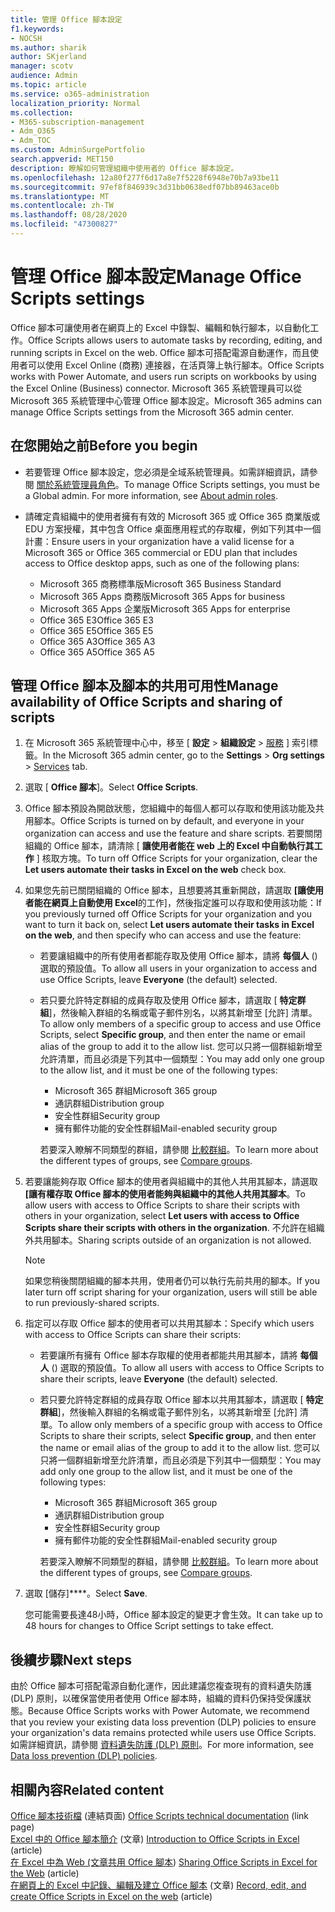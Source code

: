 ```yaml
---
title: 管理 Office 腳本設定
f1.keywords:
- NOCSH
ms.author: sharik
author: SKjerland
manager: scotv
audience: Admin
ms.topic: article
ms.service: o365-administration
localization_priority: Normal
ms.collection:
- M365-subscription-management
- Adm_O365
- Adm_TOC
ms.custom: AdminSurgePortfolio
search.appverid: MET150
description: 瞭解如何管理組織中使用者的 Office 腳本設定。
ms.openlocfilehash: 12a80f277f6d17a8e7f5228f6948e70b7a93be11
ms.sourcegitcommit: 97ef8f846939c3d31bb0638edf07bb89463ace0b
ms.translationtype: MT
ms.contentlocale: zh-TW
ms.lasthandoff: 08/28/2020
ms.locfileid: "47300827"
---
```

# <a name="manage-office-scripts-settings"></a><span data-ttu-id="cb0d6-103">管理 Office 腳本設定</span><span class="sxs-lookup"><span data-stu-id="cb0d6-103">Manage Office Scripts settings</span></span>

<span data-ttu-id="cb0d6-104">Office 腳本可讓使用者在網頁上的 Excel 中錄製、編輯和執行腳本，以自動化工作。</span><span class="sxs-lookup"><span data-stu-id="cb0d6-104">Office Scripts‎ allows users to automate tasks by recording, editing, and running scripts in ‎Excel‎ on the web.</span></span> <span data-ttu-id="cb0d6-105">Office 腳本可搭配電源自動運作，而且使用者可以使用 Excel Online (商務) 連接器，在活頁簿上執行腳本。</span><span class="sxs-lookup"><span data-stu-id="cb0d6-105">‎Office Scripts‎ works with Power Automate, and users run scripts on workbooks by using the ‎Excel‎ Online (Business) connector.</span></span> <span data-ttu-id="cb0d6-106">Microsoft 365 系統管理員可以從 Microsoft 365 系統管理中心管理 Office 腳本設定。</span><span class="sxs-lookup"><span data-stu-id="cb0d6-106">Microsoft 365 admins can manage Office Scripts settings from the Microsoft 365 admin center.</span></span>

## <a name="before-you-begin"></a><span data-ttu-id="cb0d6-107">在您開始之前</span><span class="sxs-lookup"><span data-stu-id="cb0d6-107">Before you begin</span></span>

- <span data-ttu-id="cb0d6-108">若要管理 Office 腳本設定，您必須是全域系統管理員。如需詳細資訊，請參閱 [關於系統管理員角色](../add-users/about-admin-roles.md)。</span><span class="sxs-lookup"><span data-stu-id="cb0d6-108">To manage Office Scripts settings, you must be a Global admin. For more information, see [About admin roles](../add-users/about-admin-roles.md).</span></span>

- <span data-ttu-id="cb0d6-109">請確定貴組織中的使用者擁有有效的 Microsoft 365 或 Office 365 商業版或 EDU 方案授權，其中包含 Office 桌面應用程式的存取權，例如下列其中一個計畫：</span><span class="sxs-lookup"><span data-stu-id="cb0d6-109">Ensure users in your organization have a valid license for a Microsoft 365 or Office 365 commercial or EDU plan that includes access to Office desktop apps, such as one of the following plans:</span></span>

    - <span data-ttu-id="cb0d6-110">Microsoft 365 商務標準版</span><span class="sxs-lookup"><span data-stu-id="cb0d6-110">Microsoft 365 Business Standard</span></span>
    - <span data-ttu-id="cb0d6-111">Microsoft 365 Apps 商務版</span><span class="sxs-lookup"><span data-stu-id="cb0d6-111">Microsoft 365 Apps for business</span></span>
    - <span data-ttu-id="cb0d6-112">Microsoft 365 Apps 企業版</span><span class="sxs-lookup"><span data-stu-id="cb0d6-112">Microsoft 365 Apps for enterprise</span></span>
    - <span data-ttu-id="cb0d6-113">Office 365 E3</span><span class="sxs-lookup"><span data-stu-id="cb0d6-113">Office 365 E3</span></span>
    - <span data-ttu-id="cb0d6-114">Office 365 E5</span><span class="sxs-lookup"><span data-stu-id="cb0d6-114">Office 365 E5</span></span>
    - <span data-ttu-id="cb0d6-115">Office 365 A3</span><span class="sxs-lookup"><span data-stu-id="cb0d6-115">Office 365 A3</span></span>
    - <span data-ttu-id="cb0d6-116">Office 365 A5</span><span class="sxs-lookup"><span data-stu-id="cb0d6-116">Office 365 A5</span></span>

## <a name="manage-availability-of-office-scripts-and-sharing-of-scripts"></a><span data-ttu-id="cb0d6-117">管理 Office 腳本及腳本的共用可用性</span><span class="sxs-lookup"><span data-stu-id="cb0d6-117">Manage availability of Office Scripts and sharing of scripts</span></span>

1. <span data-ttu-id="cb0d6-118">在 Microsoft 365 系統管理中心中，移至 [ **設定** \> **組織設定** \> <a href="https://go.microsoft.com/fwlink/p/?linkid=2053743" target="_blank">服務</a> ] 索引標籤。</span><span class="sxs-lookup"><span data-stu-id="cb0d6-118">In the Microsoft 365 admin center, go to the **Settings** \> **Org settings** \> <a href="https://go.microsoft.com/fwlink/p/?linkid=2053743" target="_blank">Services</a> tab.</span></span>

2. <span data-ttu-id="cb0d6-119">選取 [ **Office 腳本**]。</span><span class="sxs-lookup"><span data-stu-id="cb0d6-119">Select **Office Scripts**.</span></span>

3. <span data-ttu-id="cb0d6-120">Office 腳本預設為開啟狀態，您組織中的每個人都可以存取和使用該功能及共用腳本。</span><span class="sxs-lookup"><span data-stu-id="cb0d6-120">Office Scripts is turned on by default, and everyone in your organization can access and use the feature and share scripts.</span></span> <span data-ttu-id="cb0d6-121">若要關閉組織的 Office 腳本，請清除 [ **讓使用者能在 web 上的 Excel 中自動執行其工作** ] 核取方塊。</span><span class="sxs-lookup"><span data-stu-id="cb0d6-121">To turn off Office Scripts for your organization, clear the **Let users automate their tasks in Excel on the web** check box.</span></span>

4. <span data-ttu-id="cb0d6-122">如果您先前已關閉組織的 Office 腳本，且想要將其重新開啟，請選取 **[讓使用者能在網頁上自動使用 Excel**的工作]，然後指定誰可以存取和使用該功能：</span><span class="sxs-lookup"><span data-stu-id="cb0d6-122">If you previously turned off Office Scripts for your organization and you want to turn it back on, select **Let users automate their tasks in Excel on the web**, and then specify who can access and use the feature:</span></span>

    - <span data-ttu-id="cb0d6-123">若要讓組織中的所有使用者都能存取及使用 Office 腳本，請將 **每個人** () 選取的預設值。</span><span class="sxs-lookup"><span data-stu-id="cb0d6-123">To allow all users in your organization to access and use Office Scripts, leave **Everyone** (the default) selected.</span></span> 

    - <span data-ttu-id="cb0d6-124">若只要允許特定群組的成員存取及使用 Office 腳本，請選取 [ **特定群組**]，然後輸入群組的名稱或電子郵件別名，以將其新增至 [允許] 清單。</span><span class="sxs-lookup"><span data-stu-id="cb0d6-124">To allow only members of a specific group to access and use Office Scripts, select **Specific group**, and then enter the name or email alias of the group to add it to the allow list.</span></span> <span data-ttu-id="cb0d6-125">您可以只將一個群組新增至允許清單，而且必須是下列其中一個類型：</span><span class="sxs-lookup"><span data-stu-id="cb0d6-125">You may add only one group to the allow list, and it must be one of the following types:</span></span>
        - <span data-ttu-id="cb0d6-126">Microsoft 365 群組</span><span class="sxs-lookup"><span data-stu-id="cb0d6-126">Microsoft 365 group</span></span>
        - <span data-ttu-id="cb0d6-127">通訊群組</span><span class="sxs-lookup"><span data-stu-id="cb0d6-127">Distribution group</span></span>
        - <span data-ttu-id="cb0d6-128">安全性群組</span><span class="sxs-lookup"><span data-stu-id="cb0d6-128">Security group</span></span>
        - <span data-ttu-id="cb0d6-129">擁有郵件功能的安全性群組</span><span class="sxs-lookup"><span data-stu-id="cb0d6-129">Mail-enabled security group</span></span>
    
        <span data-ttu-id="cb0d6-130">若要深入瞭解不同類型的群組，請參閱 [比較群組](../create-groups/compare-groups.md)。</span><span class="sxs-lookup"><span data-stu-id="cb0d6-130">To learn more about the different types of groups, see [Compare groups](../create-groups/compare-groups.md).</span></span>

5. <span data-ttu-id="cb0d6-131">若要讓能夠存取 Office 腳本的使用者與組織中的其他人共用其腳本，請選取 **[讓有權存取 Office 腳本的使用者能夠與組織中的其他人共用其腳本**。</span><span class="sxs-lookup"><span data-stu-id="cb0d6-131">To allow users with access to Office Scripts to share their scripts with others in your organization, select **Let users with access to Office Scripts share their scripts with others in the organization**.</span></span> <span data-ttu-id="cb0d6-132">不允許在組織外共用腳本。</span><span class="sxs-lookup"><span data-stu-id="cb0d6-132">Sharing scripts outside of an organization is not allowed.</span></span>
 
    > [!NOTE]
    > <span data-ttu-id="cb0d6-133">如果您稍後關閉組織的腳本共用，使用者仍可以執行先前共用的腳本。</span><span class="sxs-lookup"><span data-stu-id="cb0d6-133">If you later turn off script sharing for your organization, users will still be able to run previously-shared scripts.</span></span>
 
6. <span data-ttu-id="cb0d6-134">指定可以存取 Office 腳本的使用者可以共用其腳本：</span><span class="sxs-lookup"><span data-stu-id="cb0d6-134">Specify which users with access to Office Scripts can share their scripts:</span></span>
    
    - <span data-ttu-id="cb0d6-135">若要讓所有擁有 Office 腳本存取權的使用者都能共用其腳本，請將 **每個人** () 選取的預設值。</span><span class="sxs-lookup"><span data-stu-id="cb0d6-135">To allow all users with access to Office Scripts to share their scripts, leave **Everyone** (the default) selected.</span></span>

    - <span data-ttu-id="cb0d6-136">若只要允許特定群組的成員存取 Office 腳本以共用其腳本，請選取 [ **特定群組**]，然後輸入群組的名稱或電子郵件別名，以將其新增至 [允許] 清單。</span><span class="sxs-lookup"><span data-stu-id="cb0d6-136">To allow only members of a specific group with access to Office Scripts to share their scripts, select **Specific group**, and then enter the name or email alias of the group to add it to the allow list.</span></span> <span data-ttu-id="cb0d6-137">您可以只將一個群組新增至允許清單，而且必須是下列其中一個類型：</span><span class="sxs-lookup"><span data-stu-id="cb0d6-137">You may add only one group to the allow list, and it must be one of the following types:</span></span>
        - <span data-ttu-id="cb0d6-138">Microsoft 365 群組</span><span class="sxs-lookup"><span data-stu-id="cb0d6-138">Microsoft 365 group</span></span>
        - <span data-ttu-id="cb0d6-139">通訊群組</span><span class="sxs-lookup"><span data-stu-id="cb0d6-139">Distribution group</span></span>
        - <span data-ttu-id="cb0d6-140">安全性群組</span><span class="sxs-lookup"><span data-stu-id="cb0d6-140">Security group</span></span>
        - <span data-ttu-id="cb0d6-141">擁有郵件功能的安全性群組</span><span class="sxs-lookup"><span data-stu-id="cb0d6-141">Mail-enabled security group</span></span>
    
        <span data-ttu-id="cb0d6-142">若要深入瞭解不同類型的群組，請參閱 [比較群組](../create-groups/compare-groups.md)。</span><span class="sxs-lookup"><span data-stu-id="cb0d6-142">To learn more about the different types of groups, see [Compare groups](../create-groups/compare-groups.md).</span></span>

7. <span data-ttu-id="cb0d6-143">選取 [儲存]\*\*\*\*。</span><span class="sxs-lookup"><span data-stu-id="cb0d6-143">Select **Save**.</span></span>

    <span data-ttu-id="cb0d6-144">您可能需要長達48小時，Office 腳本設定的變更才會生效。</span><span class="sxs-lookup"><span data-stu-id="cb0d6-144">It can take up to 48 hours for changes to Office Script settings to take effect.</span></span>

## <a name="next-steps"></a><span data-ttu-id="cb0d6-145">後續步驟</span><span class="sxs-lookup"><span data-stu-id="cb0d6-145">Next steps</span></span>

<span data-ttu-id="cb0d6-146">由於 Office 腳本可搭配電源自動化運作，因此建議您複查現有的資料遺失防護 (DLP) 原則，以確保當使用者使用 Office 腳本時，組織的資料仍保持受保護狀態。</span><span class="sxs-lookup"><span data-stu-id="cb0d6-146">Because Office Scripts works with Power Automate, we recommend that you review your existing data loss prevention (DLP) policies to ensure your organization's data remains protected while users use ‎Office Scripts‎.</span></span> <span data-ttu-id="cb0d6-147">如需詳細資訊，請參閱 [資料遺失防護 (DLP) 原則](/power-automate/prevent-data-loss)。</span><span class="sxs-lookup"><span data-stu-id="cb0d6-147">For more information, see [Data loss prevention (DLP) policies](/power-automate/prevent-data-loss).</span></span>

## <a name="related-content"></a><span data-ttu-id="cb0d6-148">相關內容</span><span class="sxs-lookup"><span data-stu-id="cb0d6-148">Related content</span></span>

<span data-ttu-id="cb0d6-149">[Office 腳本技術檔](/office/dev/scripts/) (連結頁面) </span><span class="sxs-lookup"><span data-stu-id="cb0d6-149">[Office Scripts technical documentation](/office/dev/scripts/) (link page)</span></span>\
<span data-ttu-id="cb0d6-150">[Excel 中的 Office 腳本簡介](https://support.microsoft.com/office/9fbe283d-adb8-4f13-a75b-a81c6baf163a) (文章) </span><span class="sxs-lookup"><span data-stu-id="cb0d6-150">[Introduction to Office Scripts in Excel](https://support.microsoft.com/office/9fbe283d-adb8-4f13-a75b-a81c6baf163a) (article)</span></span>\
<span data-ttu-id="cb0d6-151">[在 Excel 中為 Web (文章共用 Office 腳本](https://support.microsoft.com/office/226eddbc-3a44-4540-acfe-fccda3d1122b)) </span><span class="sxs-lookup"><span data-stu-id="cb0d6-151">[Sharing Office Scripts in Excel for the Web](https://support.microsoft.com/office/226eddbc-3a44-4540-acfe-fccda3d1122b) (article)</span></span>\
<span data-ttu-id="cb0d6-152">[在網頁上的 Excel 中記錄、編輯及建立 Office 腳本](/office/dev/scripts/tutorials/excel-tutorial) (文章) </span><span class="sxs-lookup"><span data-stu-id="cb0d6-152">[Record, edit, and create Office Scripts in Excel on the web](/office/dev/scripts/tutorials/excel-tutorial) (article)</span></span>